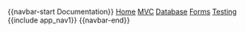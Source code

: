 {{navbar-start Documentation}}
[Home](!start)
[MVC](!models)
[Database](!database)
[Forms](!forms)
[Testing](!testing)
{{include app_nav1}}
{{navbar-end}}